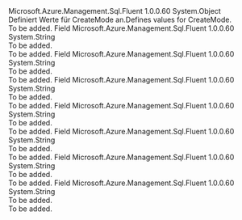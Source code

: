 <Type Name="CreateMode" FullName="Microsoft.Azure.Management.Sql.Fluent.Models.CreateMode">
  <TypeSignature Language="C#" Value="public static class CreateMode" />
  <TypeSignature Language="ILAsm" Value=".class public auto ansi abstract sealed beforefieldinit CreateMode extends System.Object" />
  <TypeSignature Language="DocId" Value="T:Microsoft.Azure.Management.Sql.Fluent.Models.CreateMode" />
  <TypeSignature Language="VB.NET" Value="Public Class CreateMode" />
  <TypeSignature Language="F#" Value="type CreateMode = class" />
  <AssemblyInfo>
    <AssemblyName>Microsoft.Azure.Management.Sql.Fluent</AssemblyName>
    <AssemblyVersion>1.0.0.60</AssemblyVersion>
  </AssemblyInfo>
  <Base>
    <BaseTypeName>System.Object</BaseTypeName>
  </Base>
  <Interfaces />
  <Docs>
    <summary>
            <span data-ttu-id="9fb13-101">Definiert Werte für CreateMode an.</span><span class="sxs-lookup"><span data-stu-id="9fb13-101">Defines values for CreateMode.</span></span>
            </summary>
    <remarks>To be added.</remarks>
  </Docs>
  <Members>
    <Member MemberName="Copy">
      <MemberSignature Language="C#" Value="public const string Copy;" />
      <MemberSignature Language="ILAsm" Value=".field public static literal string Copy" />
      <MemberSignature Language="DocId" Value="F:Microsoft.Azure.Management.Sql.Fluent.Models.CreateMode.Copy" />
      <MemberSignature Language="VB.NET" Value="Public Const Copy As String " />
      <MemberSignature Language="F#" Value="val mutable Copy : string" Usage="Microsoft.Azure.Management.Sql.Fluent.Models.CreateMode.Copy" />
      <MemberType>Field</MemberType>
      <AssemblyInfo>
        <AssemblyName>Microsoft.Azure.Management.Sql.Fluent</AssemblyName>
        <AssemblyVersion>1.0.0.60</AssemblyVersion>
      </AssemblyInfo>
      <ReturnValue>
        <ReturnType>System.String</ReturnType>
      </ReturnValue>
      <Docs>
        <summary>To be added.</summary>
        <remarks>To be added.</remarks>
      </Docs>
    </Member>
    <Member MemberName="Default">
      <MemberSignature Language="C#" Value="public const string Default;" />
      <MemberSignature Language="ILAsm" Value=".field public static literal string Default" />
      <MemberSignature Language="DocId" Value="F:Microsoft.Azure.Management.Sql.Fluent.Models.CreateMode.Default" />
      <MemberSignature Language="VB.NET" Value="Public Const Default As String " />
      <MemberSignature Language="F#" Value="val mutable Default : string" Usage="Microsoft.Azure.Management.Sql.Fluent.Models.CreateMode.Default" />
      <MemberType>Field</MemberType>
      <AssemblyInfo>
        <AssemblyName>Microsoft.Azure.Management.Sql.Fluent</AssemblyName>
        <AssemblyVersion>1.0.0.60</AssemblyVersion>
      </AssemblyInfo>
      <ReturnValue>
        <ReturnType>System.String</ReturnType>
      </ReturnValue>
      <Docs>
        <summary>To be added.</summary>
        <remarks>To be added.</remarks>
      </Docs>
    </Member>
    <Member MemberName="NonReadableSecondary">
      <MemberSignature Language="C#" Value="public const string NonReadableSecondary;" />
      <MemberSignature Language="ILAsm" Value=".field public static literal string NonReadableSecondary" />
      <MemberSignature Language="DocId" Value="F:Microsoft.Azure.Management.Sql.Fluent.Models.CreateMode.NonReadableSecondary" />
      <MemberSignature Language="VB.NET" Value="Public Const NonReadableSecondary As String " />
      <MemberSignature Language="F#" Value="val mutable NonReadableSecondary : string" Usage="Microsoft.Azure.Management.Sql.Fluent.Models.CreateMode.NonReadableSecondary" />
      <MemberType>Field</MemberType>
      <AssemblyInfo>
        <AssemblyName>Microsoft.Azure.Management.Sql.Fluent</AssemblyName>
        <AssemblyVersion>1.0.0.60</AssemblyVersion>
      </AssemblyInfo>
      <ReturnValue>
        <ReturnType>System.String</ReturnType>
      </ReturnValue>
      <Docs>
        <summary>To be added.</summary>
        <remarks>To be added.</remarks>
      </Docs>
    </Member>
    <Member MemberName="OnlineSecondary">
      <MemberSignature Language="C#" Value="public const string OnlineSecondary;" />
      <MemberSignature Language="ILAsm" Value=".field public static literal string OnlineSecondary" />
      <MemberSignature Language="DocId" Value="F:Microsoft.Azure.Management.Sql.Fluent.Models.CreateMode.OnlineSecondary" />
      <MemberSignature Language="VB.NET" Value="Public Const OnlineSecondary As String " />
      <MemberSignature Language="F#" Value="val mutable OnlineSecondary : string" Usage="Microsoft.Azure.Management.Sql.Fluent.Models.CreateMode.OnlineSecondary" />
      <MemberType>Field</MemberType>
      <AssemblyInfo>
        <AssemblyName>Microsoft.Azure.Management.Sql.Fluent</AssemblyName>
        <AssemblyVersion>1.0.0.60</AssemblyVersion>
      </AssemblyInfo>
      <ReturnValue>
        <ReturnType>System.String</ReturnType>
      </ReturnValue>
      <Docs>
        <summary>To be added.</summary>
        <remarks>To be added.</remarks>
      </Docs>
    </Member>
    <Member MemberName="PointInTimeRestore">
      <MemberSignature Language="C#" Value="public const string PointInTimeRestore;" />
      <MemberSignature Language="ILAsm" Value=".field public static literal string PointInTimeRestore" />
      <MemberSignature Language="DocId" Value="F:Microsoft.Azure.Management.Sql.Fluent.Models.CreateMode.PointInTimeRestore" />
      <MemberSignature Language="VB.NET" Value="Public Const PointInTimeRestore As String " />
      <MemberSignature Language="F#" Value="val mutable PointInTimeRestore : string" Usage="Microsoft.Azure.Management.Sql.Fluent.Models.CreateMode.PointInTimeRestore" />
      <MemberType>Field</MemberType>
      <AssemblyInfo>
        <AssemblyName>Microsoft.Azure.Management.Sql.Fluent</AssemblyName>
        <AssemblyVersion>1.0.0.60</AssemblyVersion>
      </AssemblyInfo>
      <ReturnValue>
        <ReturnType>System.String</ReturnType>
      </ReturnValue>
      <Docs>
        <summary>To be added.</summary>
        <remarks>To be added.</remarks>
      </Docs>
    </Member>
    <Member MemberName="Recovery">
      <MemberSignature Language="C#" Value="public const string Recovery;" />
      <MemberSignature Language="ILAsm" Value=".field public static literal string Recovery" />
      <MemberSignature Language="DocId" Value="F:Microsoft.Azure.Management.Sql.Fluent.Models.CreateMode.Recovery" />
      <MemberSignature Language="VB.NET" Value="Public Const Recovery As String " />
      <MemberSignature Language="F#" Value="val mutable Recovery : string" Usage="Microsoft.Azure.Management.Sql.Fluent.Models.CreateMode.Recovery" />
      <MemberType>Field</MemberType>
      <AssemblyInfo>
        <AssemblyName>Microsoft.Azure.Management.Sql.Fluent</AssemblyName>
        <AssemblyVersion>1.0.0.60</AssemblyVersion>
      </AssemblyInfo>
      <ReturnValue>
        <ReturnType>System.String</ReturnType>
      </ReturnValue>
      <Docs>
        <summary>To be added.</summary>
        <remarks>To be added.</remarks>
      </Docs>
    </Member>
    <Member MemberName="Restore">
      <MemberSignature Language="C#" Value="public const string Restore;" />
      <MemberSignature Language="ILAsm" Value=".field public static literal string Restore" />
      <MemberSignature Language="DocId" Value="F:Microsoft.Azure.Management.Sql.Fluent.Models.CreateMode.Restore" />
      <MemberSignature Language="VB.NET" Value="Public Const Restore As String " />
      <MemberSignature Language="F#" Value="val mutable Restore : string" Usage="Microsoft.Azure.Management.Sql.Fluent.Models.CreateMode.Restore" />
      <MemberType>Field</MemberType>
      <AssemblyInfo>
        <AssemblyName>Microsoft.Azure.Management.Sql.Fluent</AssemblyName>
        <AssemblyVersion>1.0.0.60</AssemblyVersion>
      </AssemblyInfo>
      <ReturnValue>
        <ReturnType>System.String</ReturnType>
      </ReturnValue>
      <Docs>
        <summary>To be added.</summary>
        <remarks>To be added.</remarks>
      </Docs>
    </Member>
  </Members>
</Type>